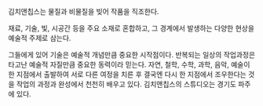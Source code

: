 김치앤칩스는 물질과 비물질을 빚어 작품을 직조한다.

재료, 기술, 빛, 시공간 등을 주요 소재로 혼합하고, 그 경계에서 발생하는 다양한 현상을 예술적 주제로 삼는다.

그들에게 있어 기술은 예술적 개념만큼 중요한 시작점이다. 반복되는 일상의 작업과정은 타고난 예술적 자질만큼 중요한 동력이라 믿는다. 자연, 철학, 수학, 과학, 음악, 예술이 한 지점에서 출발하여 서로 다른 여정을 치른 후 결국엔 다시 한 지점에서 조우한다는 것을 작업의 과정과 완성에서 천천히 배우고 있다. 김치앤칩스의 스튜디오는 경기도 파주에 있다.
